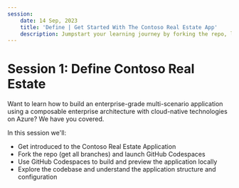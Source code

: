 ```yaml
---
session:
    date: 14 Sep, 2023
    title: 'Define | Get Started With The Contoso Real Estate App'
    description: Jumpstart your learning journey by forking the repo, launching it in Github Codepsaces, and validating your local development environment.
---
```


# Session 1: Define Contoso Real Estate

Want to learn how to build an enterprise-grade multi-scenario application using a composable enterprise architecture with cloud-native technologies on Azure? We have you covered. 

In this session we'll:
 - Get introduced to the Contoso Real Estate Application
 - Fork the repo (get all branches) and launch GitHub Codespaces
 - Use GitHub Codespaces to build and preview the application locally
 - Explore the codebase and understand the application structure and configuration



